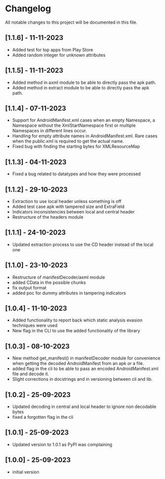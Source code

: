 # Changelog

All notable changes to this project will be documented in this file.

## [1.1.6] - 11-11-2023
 - Added test for top apps from Play Store
 - Added random integer for unknown attributes

## [1.1.5] - 11-11-2023
 - Added method in axml module to be able to directly pass the apk path.
 - Added method in extract module to be able to directly pass the apk path.

## [1.1.4] - 07-11-2023
 - Support for AndroidManifest.xml cases when an empty Namespace, a Namespace without the XmlStartNamespace first or multiple Namespaces in different lines occur.
 - Handling for empty attribute names in AndroidManifest.xml. Rare cases when the public.xml is required to get the actual name.
 - Fixed bug with finding the starting bytes for XMLResourceMap

## [1.1.3] - 04-11-2023
 - Fixed a bug related to datatypes and how they were processed

## [1.1.2] - 29-10-2023
 - Extraction to use local header unless something is off
 - Added test case apk with tampered size and ExtraField
 - Indicators inconsistencies between local and central header
 - Restructure of the headers module

## [1.1.1] - 24-10-2023
 - Updated extraction process to use the CD header instead of the local one

## [1.1.0] - 23-10-2023
 - Restructure of manifestDecoder/axml module
 - added CData in the possible chunks
 - fix output format
 - added poc for dummy attributes in tampering indicators

## [1.0.4] - 11-10-2023
 - Added functionality to report back which static analysis evasion techniques were used
 - New flag in the CLI to use the added functionality of the library

## [1.0.3] - 08-10-2023
 - New method get_manifest() in manifestDecoder module for convenience when getting the decoded AndroidManifest from an apk or a file.
 - added flag in the cli to be able to pass an encoded AndroidManifest.xml file and decode it.
 - Slight corrections in docstrings and in versioning between cli and lib.

## [1.0.2] - 25-09-2023
 - Updated decoding in central and local header to ignore non decodable bytes
 - fixed a forgotten flag in the cli

## [1.0.1] - 25-09-2023
 - Updated version to 1.0.1 as PyPI was complaining

## [1.0.0] - 25-09-2023
 - initial version
